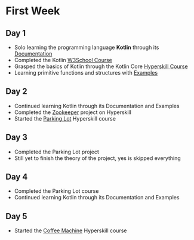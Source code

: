 # First Week

## Day 1

+ Solo learning the programming language **Kotlin** through its [Documentation](https://kotlinlang.org/docs/home.html)
+ Completed the Kotlin [W3School Course](https://www.w3schools.com/kotlin/exercise.php)
+ Grasped the basics of Kotlin through the Kotlin Core [Hyperskill Course](https://hyperskill.org/tracks/18)
+ Learning primitive functions and structures with [Examples](https://play.kotlinlang.org/byExample)

## Day 2

+ Continued learning Kotlin through its Documentation and Examples
+ Completed the [Zookeeper](https://hyperskill.org/projects/196) project on Hyperskill
+ Started the [Parking Lot](https://hyperskill.org/projects/75) Hyperskill course

## Day 3

+ Completed the Parking Lot project
+ Still yet to finish the theory of the project, yes is skipped everything

## Day 4

+ Completed the Parking Lot course
+ Continued learning Kotlin through its Documentation and Examples

## Day 5

+ Started the [Coffee Machine](https://hyperskill.org/projects/67) Hyperskill course

